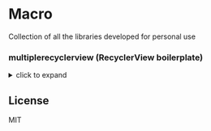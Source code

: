 # Macro

Collection of all the libraries developed for personal use

### multiplerecyclerview (RecyclerView boilerplate)

<details>
<summary>click to expand</summary>

Create Adapter Class Extending `RecyclerAdapter<T, ViewHolder>` where `T` is `DataType`
```
// adapter class for the recycler view
class MovieAdapter : RecyclerAdapter<MyModel, MovieAdapter.MovieVh>() {

    override fun onCreateViewHolder(parent: ViewGroup, viewType: Int): MovieVh {
        
        // the inflate method takes layoutId and viewgroup to inflate the view
        // you must do this
        val view = inflate(R.layout.item_movie, parent)
        return MovieVh(view)
    }
}

```

Create `ViewHolder` Class Extending `Vh<T, RecyclerItemClickListener>` where `T` is `DataType`
```
// view holder class which will be used in movie adapter
class MovieVh(itemView: View) : Vh<MyModel, RecyclerItemClickListener>(itemView) {
    val name = itemView.im_name
    override fun onBind(model: MyModel, listener: RecyclerItemClickListener) {
        super.onBind(model, listener)
        
        // update views here ; taking data from model
        // the listener ; will always be fired when the root view is clicked
    }
}
```
</details>

License
----

MIT